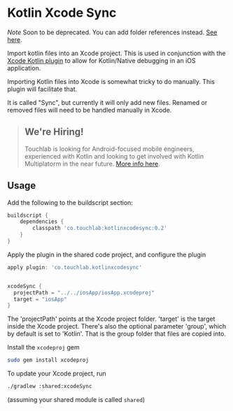 # Kotlin Xcode Sync

*Note* Soon to be deprecated. You can add folder references instead. [See here](https://github.com/touchlab/xcode-kotlin/issues/16).

Import kotlin files into an Xcode project. This is used in conjunction with the [Xcode 
Kotlin plugin](https://github.com/touchlab/xcode-kotlin) to allow for Kotlin/Native debugging in an iOS application.

Importing Kotlin files into Xcode is somewhat tricky to do manually. This plugin will facilitate
that.

It is called "Sync", but currently it will only add new files. Renamed or removed files will
need to be handled manually in Xcode.

> ## **We're Hiring!**
>
> Touchlab is looking for Android-focused mobile engineers, experienced with Kotlin and 
> looking to get involved with Kotlin Multiplatorm in the near future. [More info here](https://on.touchlab.co/2NrAhB8).

## Usage

Add the following to the buildscript section:

```groovy
buildscript {
    dependencies {
        classpath 'co.touchlab:kotlinxcodesync:0.2'
    }
}
```

Apply the plugin in the shared code project, and configure the plugin

```groovy
apply plugin: 'co.touchlab.kotlinxcodesync'


xcodeSync {
  projectPath = "../../iosApp/iosApp.xcodeproj"
  target = "iosApp"
}
```

The 'projectPath' points at the Xcode project folder. 'target' is the target inside the Xcode project. There's also the optional 
parameter 'group', which by default is set to 'Kotlin'. That is the group folder that files are copied into.

Install the `xcodeproj` gem

```bash
sudo gem install xcodeproj
```

To update your Xcode project, run

```bash
./gradlew :shared:xcodeSync
```

(assuming your shared module is called `shared`)
